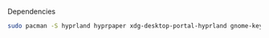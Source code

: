 Dependencies
```sh
sudo pacman -S hyprland hyprpaper xdg-desktop-portal-hyprland gnome-keyring waybar pamixer mako
```
